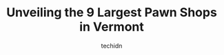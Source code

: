 ---
layout: ampstory
image: https://i0.wp.com/paketmu.com/wp-content/uploads/2023/06/martins-coins-jewelry-0-in-vermont-1686373019.jpeg?resize=640,853
author: techidn
featured: false
description: Explore the diverse Pawn Shop scene in Vermont, home to an incredible selection of 9 establishments catering to every taste. Whether youre in search of iconic favorites or undiscovered trea
title: Unveiling the 9 Largest Pawn Shops in Vermont
cover:
   title: Unveiling the 9 Largest Pawn Shops in Vermont
   subtitle: RICKPATE
   background: https://paketmu.com/wp-content/uploads/2023/06/martins-coins-jewelry-0-in-vermont-1686373019.jpeg

pages: 
 - layout: thirds
   top: <h1>#1 Gold Silver Antique & Pawn Shop</h1>
   bottom: "<p>Craig was incredibly helpful both insuring I had a good understanding of my items and my options, plus he has great energy. He really knows his stuff and is passionate ab</p>"
   background: https://paketmu.com/wp-content/uploads/2023/06/martins-coins-jewelry-1-in-vermont-1686373021.jpeg
   backgroundblur: true
 - layout: thirds
   top: <h1>#2 Martins Coins & Jewelry</h1>
   bottom: "<p>We went to Martins Coin and Jewelry AFTER going to Vermont Coin and Jewelry and sold a 1884 3 cent nickel for $3200 after being offered $200 from Vermont Coin and Jewelry</p>"
   background: https://paketmu.com/wp-content/uploads/2023/06/martins-coins-jewelry-2-in-vermont-1686373023.jpeg
   cta:
      link: https://paketmu.com/unveiling-the-9-largest-pawn-shops-in-vermont/
      text: Unveiling the 9 Largest Pawn Shops in Vermont
 - layout: thirds
   top: <h1>#3 Vermont Coin & Jewelry</h1>
   bottom: "<p>Ive gone here a few times now and all I can say is wow! They have an amazing collection and great employees. Everything that I needed help with or questions that I had</p>"
   background: https://paketmu.com/wp-content/uploads/2023/06/martins-coins-jewelry-3-in-vermont-1686373023.jpeg
   cta:
      link: https://paketmu.com/unveiling-the-9-largest-pawn-shops-in-vermont/
      text: Unveiling the 9 Largest Pawn Shops in Vermont
 - layout: thirds
   top: <h1>#4 Grizzles</h1>
   bottom: "<p>267 Margaret St, Plattsburgh, NY 12901, United States</p>"
   background: https://images.unsplash.com/photo-1614648718611-0635f29016cb?ixlib=rb-4.0.3&ixid=MnwxMjA3fDB8MHxwaG90by1wYWdlfHx8fGVufDB8fHx8&auto=format&fit=crop&w=640&h=853&q=80
   cta:
      link: https://paketmu.com/unveiling-the-9-largest-pawn-shops-in-vermont/
      text: Unveiling the 9 Largest Pawn Shops in Vermont
 - layout: thirds
   top: <h1>#5 Red Door Jewelers And Coin</h1>
   bottom: "<p>2 S Main St, Randolph, VT 05060, United States</p>"
   background: https://images.unsplash.com/photo-1595364397663-fca4f075d796?ixlib=rb-4.0.3&ixid=MnwxMjA3fDB8MHxwaG90by1wYWdlfHx8fGVufDB8fHx8&auto=format&fit=crop&w=640&h=853&q=80
   cta:
      link: https://paketmu.com/unveiling-the-9-largest-pawn-shops-in-vermont/
      text: Unveiling the 9 Largest Pawn Shops in Vermont
 - layout: thirds
   top: <h1>#6 Puros Coins & Jewelry</h1>
   bottom: "<p>35 Strongs Ave, Rutland, VT 05701, United States</p>"
   background: https://images.unsplash.com/photo-1546497974-b213c9efb599?ixlib=rb-4.0.3&ixid=MnwxMjA3fDB8MHxwaG90by1wYWdlfHx8fGVufDB8fHx8&auto=format&fit=crop&w=640&h=853&q=80
   cta:
      link: https://paketmu.com/unveiling-the-9-largest-pawn-shops-in-vermont/
      text: Unveiling the 9 Largest Pawn Shops in Vermont
 - layout: thirds
   top: <h1>#7 Newport Jewelers, LLC</h1>
   bottom: "<p>194 Main St Ste 105, Newport, VT 05855, United States</p>"
   background: https://images.unsplash.com/photo-1591393223703-56fe1347ac62?ixlib=rb-4.0.3&ixid=MnwxMjA3fDB8MHxwaG90by1wYWdlfHx8fGVufDB8fHx8&auto=format&fit=crop&w=640&h=853&q=80
   cta:
      link: https://paketmu.com/unveiling-the-9-largest-pawn-shops-in-vermont/
      text: Unveiling the 9 Largest Pawn Shops in Vermont
 - layout: thirds
   middle: Continue reading...
   background: https://images.unsplash.com/photo-1608411404720-c8f0417bcdba?ixlib=rb-4.0.3&ixid=MnwxMjA3fDB8MHxwaG90by1wYWdlfHx8fGVufDB8fHx8&auto=format&fit=crop&w=640&h=853&q=80
   cta:
      link: https://paketmu.com/unveiling-the-9-largest-pawn-shops-in-vermont/
      text: Unveiling the 9 Largest Pawn Shops in Vermont
      
---